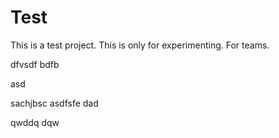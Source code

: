 
# Test
This is a test project. This is only for experimenting.
For teams.


dfvsdf bdfb

asd

sachjbsc
asdfsfe
dad

qwddq
dqw
